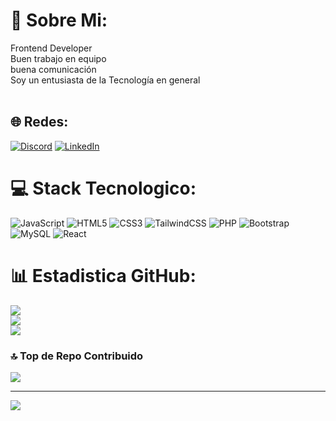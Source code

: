 # 💫 Sobre Mi:
Frontend Developer<br>Buen trabajo en equipo<br>buena comunicación<br>Soy un entusiasta de la Tecnología en general<br><br>


## 🌐 Redes:
[![Discord](https://img.shields.io/badge/Discord-%237289DA.svg?logo=discord&logoColor=white)](https://discord.gg/fuajorge) [![LinkedIn](https://img.shields.io/badge/LinkedIn-%230077B5.svg?logo=linkedin&logoColor=white)](https://linkedin.com/in/https://www.linkedin.com/in/jorge-nu%C3%B1ez-7397b4247/) 

# 💻 Stack Tecnologico:
![JavaScript](https://img.shields.io/badge/javascript-%23323330.svg?style=for-the-badge&logo=javascript&logoColor=%23F7DF1E) ![HTML5](https://img.shields.io/badge/html5-%23E34F26.svg?style=for-the-badge&logo=html5&logoColor=white) ![CSS3](https://img.shields.io/badge/css3-%231572B6.svg?style=for-the-badge&logo=css3&logoColor=white) ![TailwindCSS](https://img.shields.io/badge/tailwindcss-%2338B2AC.svg?style=for-the-badge&logo=tailwind-css&logoColor=white) ![PHP](https://img.shields.io/badge/php-%23777BB4.svg?style=for-the-badge&logo=php&logoColor=white) ![Bootstrap](https://img.shields.io/badge/bootstrap-%238511FA.svg?style=for-the-badge&logo=bootstrap&logoColor=white) ![MySQL](https://img.shields.io/badge/mysql-%2300000f.svg?style=for-the-badge&logo=mysql&logoColor=white) ![React](https://img.shields.io/badge/react-%2320232a.svg?style=for-the-badge&logo=react&logoColor=%2361DAFB)
# 📊 Estadistica GitHub:
![](https://github-readme-stats.vercel.app/api?username=Jorgenunnez&theme=dark&hide_border=false&include_all_commits=true&count_private=true)<br/>
![](https://github-readme-streak-stats.herokuapp.com/?user=Jorgenunnez&theme=dark&hide_border=false)<br/>
![](https://github-readme-stats.vercel.app/api/top-langs/?username=Jorgenunnez&theme=dark&hide_border=false&include_all_commits=true&count_private=true&layout=compact)

### 🔝 Top de Repo Contribuido 
![](https://github-contributor-stats.vercel.app/api?username=Jorgenunnez&limit=5&theme=dark&combine_all_yearly_contributions=true)

---
[![](https://visitcount.itsvg.in/api?id=Jorgenunnez&icon=7&color=0)](https://visitcount.itsvg.in)

<!-- Proudly created with GPRM ( https://gprm.itsvg.in ) -->
